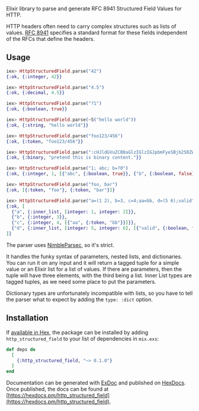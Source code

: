 Elixir library to parse and generate RFC 8941 Structured Field Values for HTTP.

HTTP headers often need to carry complex structures such as lists of values.
[RFC 8941](https://tools.ietf.org/html/rfc8941) specifies a standard format
for these fields independent of the RFCs that define the headers.

## Usage

```elixir
iex> HttpStructuredField.parse("42")
{:ok, {:integer, 42}}

iex> HttpStructuredField.parse("4.5")
{:ok, {:decimal, 4.5}}

iex> HttpStructuredField.parse("?1")
{:ok, {:boolean, true}}

iex> HttpStructuredField.parse(~S("hello world"))
{:ok, {:string, "hello world"}}

iex> HttpStructuredField.parse("foo123/456")
{:ok, {:token, "foo123/456"}}

iex> HttpStructuredField.parse(":cHJldGVuZCB0aGlzIGlzIGJpbmFyeSBjb250ZW50Lg==:")
{:ok, {:binary, "pretend this is binary content."}}

iex> HttpStructuredField.parse("1; abc; b=?0")
{:ok, {:integer, 1, [{"abc", {:boolean, true}}, {"b", {:boolean, false}}]}}

iex> HttpStructuredField.parse("foo, bar")
{:ok, [{:token, "foo"}, {:token, "bar"}]}

iex> HttpStructuredField.parse("a=(1 2), b=3, c=4;aa=bb, d=(5 6);valid", type: :dict)
{:ok, [
  {"a", {:inner_list, [integer: 1, integer: 2]}},
  {"b", {:integer, 3}},
  {"c", {:integer, 4, [{"aa", {:token, "bb"}}]}},
  {"d", {:inner_list, [integer: 5, integer: 6], [{"valid", {:boolean, true}}]}}
]}
```

The parser uses [NimbleParsec](https://hex.pm/packages/nimble_parsec), so it's
strict.

It handles the funky syntax of parameters, nested lists, and dictionaries. You can
run it on any input and it will return a tagged tuple for a simple value
or an Elixir list for a list of values. If there are parameters, then the tuple
will have three elements, with the third being a list. Inner List types are
tagged tuples, as we need some place to put the parameters.

Dictionary types are unfortunately incompatible with lists, so you have to tell
the parser what to expect by adding the `type: :dict` option.

## Installation

If [available in Hex](https://hex.pm/docs/publish), the package can be installed
by adding `http_structured_field` to your list of dependencies in `mix.exs`:

```elixir
def deps do
  [
    {:http_structured_field, "~> 0.1.0"}
  ]
end
```

Documentation can be generated with [ExDoc](https://github.com/elixir-lang/ex_doc)
and published on [HexDocs](https://hexdocs.pm). Once published, the docs can
be found at [https://hexdocs.pm/http_structured_field](https://hexdocs.pm/http_structured_field).
